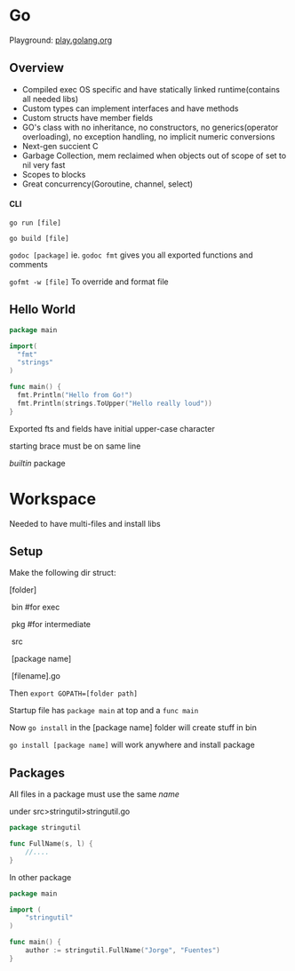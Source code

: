 # Go

Playground: [play.golang.org](play.goland.org)

## Overview

- Compiled exec OS specific and have statically linked runtime(contains all needed libs)
- Custom types can implement interfaces and have methods
- Custom structs have member fields
- GO's class with no inheritance, no constructors, no generics(operator overloading), no exception handling, no implicit numeric conversions
- Next-gen succient C 
- Garbage Collection, mem reclaimed when objects out of scope of set to nil very fast
- Scopes to blocks 
- Great concurrency(Goroutine, channel, select) 

#### CLI

`go run [file]`

`go build [file]`

`godoc [package]` ie. `godoc fmt` gives you all exported functions and comments

`gofmt -w [file]`  To override and format file

## Hello World

```go
package main

import(
  "fmt"
  "strings"
)

func main() {
  fmt.Println("Hello from Go!")
  fmt.Println(strings.ToUpper("Hello really loud"))
}
```

Exported fts and fields have initial upper-case character

starting brace must be on same line

*builtin* package

# Workspace

Needed to have multi-files and install libs

## Setup

Make the following dir struct:

[folder]

​	bin #for exec

​	pkg #for intermediate

​	src 

​		[package name]

​			[filename].go

Then `export GOPATH=[folder path]`

Startup file has `package main` at top and a `func main`

Now `go install` in the [package name] folder will create stuff in bin

`go install [package name]` will work anywhere and install package

## Packages

All files in a package must use the same *name*

under src>stringutil>stringutil.go

```go
package stringutil

func FullName(s, l) {
    //....
}
```

In other package

```go
package main

import (
	"stringutil"
)

func main() {
    author := stringutil.FullName("Jorge", "Fuentes")
}
```

